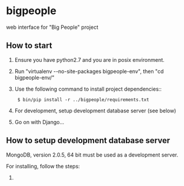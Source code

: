 bigpeople
=========

web interface for "Big People" project

How to start
------------

1. Ensure you have python2.7 and you are in posix environment.

2. Run "virtualenv --no-site-packages bigpeople-env", then "cd bigpeople-env/"

3. Use the following command to install project dependencies::

        $ bin/pip install -r ../bigpeople/requirements.txt

5. For development, setup development database server (see below)

6. Go on with Django...



How to setup development database server
----------------------------------------

MongoDB, version 2.0.5, 64 bit must be used as a development server.

For installing, follow the steps:

1. <Describe the installation>
